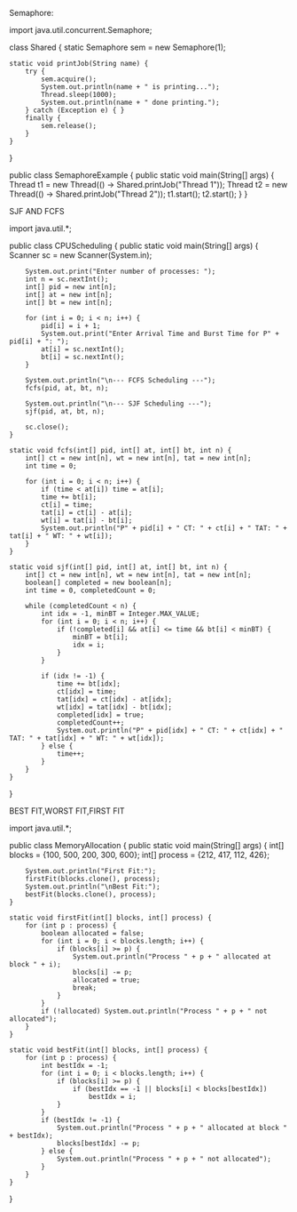 Semaphore:

import java.util.concurrent.Semaphore;

class Shared {
    static Semaphore sem = new Semaphore(1);

    static void printJob(String name) {
        try {
            sem.acquire();
            System.out.println(name + " is printing...");
            Thread.sleep(1000);
            System.out.println(name + " done printing.");
        } catch (Exception e) { }
        finally {
            sem.release();
        }
    }
}

public class SemaphoreExample {
    public static void main(String[] args) {
        Thread t1 = new Thread(() -> Shared.printJob("Thread 1"));
        Thread t2 = new Thread(() -> Shared.printJob("Thread 2"));
        t1.start();
        t2.start();
    }
}

SJF AND FCFS

import java.util.*;

public class CPUScheduling {
    public static void main(String[] args) {
        Scanner sc = new Scanner(System.in);

        System.out.print("Enter number of processes: ");
        int n = sc.nextInt();
        int[] pid = new int[n];
        int[] at = new int[n];
        int[] bt = new int[n];

        for (int i = 0; i < n; i++) {
            pid[i] = i + 1;
            System.out.print("Enter Arrival Time and Burst Time for P" + pid[i] + ": ");
            at[i] = sc.nextInt();
            bt[i] = sc.nextInt();
        }

        System.out.println("\n--- FCFS Scheduling ---");
        fcfs(pid, at, bt, n);

        System.out.println("\n--- SJF Scheduling ---");
        sjf(pid, at, bt, n);

        sc.close();
    }

    static void fcfs(int[] pid, int[] at, int[] bt, int n) {
        int[] ct = new int[n], wt = new int[n], tat = new int[n];
        int time = 0;

        for (int i = 0; i < n; i++) {
            if (time < at[i]) time = at[i];
            time += bt[i];
            ct[i] = time;
            tat[i] = ct[i] - at[i];
            wt[i] = tat[i] - bt[i];
            System.out.println("P" + pid[i] + " CT: " + ct[i] + " TAT: " + tat[i] + " WT: " + wt[i]);
        }
    }

    static void sjf(int[] pid, int[] at, int[] bt, int n) {
        int[] ct = new int[n], wt = new int[n], tat = new int[n];
        boolean[] completed = new boolean[n];
        int time = 0, completedCount = 0;

        while (completedCount < n) {
            int idx = -1, minBT = Integer.MAX_VALUE;
            for (int i = 0; i < n; i++) {
                if (!completed[i] && at[i] <= time && bt[i] < minBT) {
                    minBT = bt[i];
                    idx = i;
                }
            }

            if (idx != -1) {
                time += bt[idx];
                ct[idx] = time;
                tat[idx] = ct[idx] - at[idx];
                wt[idx] = tat[idx] - bt[idx];
                completed[idx] = true;
                completedCount++;
                System.out.println("P" + pid[idx] + " CT: " + ct[idx] + " TAT: " + tat[idx] + " WT: " + wt[idx]);
            } else {
                time++;
            }
        }
    }
}

BEST FIT,WORST FIT,FIRST FIT

import java.util.*;

public class MemoryAllocation {
    public static void main(String[] args) {
        int[] blocks = {100, 500, 200, 300, 600};
        int[] process = {212, 417, 112, 426};

        System.out.println("First Fit:");
        firstFit(blocks.clone(), process);
        System.out.println("\nBest Fit:");
        bestFit(blocks.clone(), process);
    }

    static void firstFit(int[] blocks, int[] process) {
        for (int p : process) {
            boolean allocated = false;
            for (int i = 0; i < blocks.length; i++) {
                if (blocks[i] >= p) {
                    System.out.println("Process " + p + " allocated at block " + i);
                    blocks[i] -= p;
                    allocated = true;
                    break;
                }
            }
            if (!allocated) System.out.println("Process " + p + " not allocated");
        }
    }

    static void bestFit(int[] blocks, int[] process) {
        for (int p : process) {
            int bestIdx = -1;
            for (int i = 0; i < blocks.length; i++) {
                if (blocks[i] >= p) {
                    if (bestIdx == -1 || blocks[i] < blocks[bestIdx])
                        bestIdx = i;
                }
            }
            if (bestIdx != -1) {
                System.out.println("Process " + p + " allocated at block " + bestIdx);
                blocks[bestIdx] -= p;
            } else {
                System.out.println("Process " + p + " not allocated");
            }
        }
    }
}
